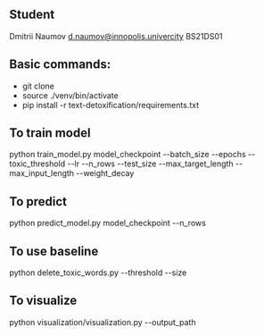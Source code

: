 ## Student
Dmitrii Naumov
d.naumov@innopolis.univercity
BS21DS01
## Basic commands:
* git clone 
* source ./venv/bin/activate
* pip install -r text-detoxification/requirements.txt
## To train model
  python train_model.py model_checkpoint --batch_size --epochs --toxic_threshold --lr --n_rows --test_size --max_target_length --max_input_length --weight_decay
## To predict
python predict_model.py model_checkpoint --n_rows
## To use baseline
python delete_toxic_words.py --threshold --size
## To visualize
python visualization/visualization.py --output_path

